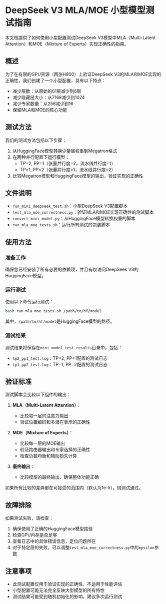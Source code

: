 # DeepSeek V3 MLA/MOE 小型模型测试指南

本文档提供了如何使用小型配置测试DeepSeek V3模型中MLA（Multi-Latent Attention）和MOE（Mixture of Experts）实现正确性的指南。

## 概述

为了在有限的GPU资源（两张H800）上验证DeepSeek V3的MLA和MOE实现的正确性，我们创建了一个小型配置，具有以下特点：

- 减少层数：从原始的61层减少到6层
- 减少隐藏层大小：从7168减少到1024
- 减少专家数量：从256减少到16
- 保留MLA和MOE的核心功能

## 测试方法

我们的测试方法包括以下步骤：

1. 从HuggingFace模型转换少量层权重到Megatron格式
2. 在两种并行配置下运行模型：
   - TP=2, PP=1（张量并行度=2，流水线并行度=1）
   - TP=1, PP=2（张量并行度=1，流水线并行度=2）
3. 比较Megatron模型和HuggingFace模型的输出，验证实现的正确性

## 文件说明

- `run_mini_deepseek_test.sh`：小型DeepSeek V3配置脚本
- `test_mla_moe_correctness.py`：验证MLA和MOE实现正确性的测试脚本
- `convert_mini_model.py`：从HuggingFace模型转换权重的脚本
- `run_mla_moe_tests.sh`：运行所有测试的包装脚本

## 使用方法

### 准备工作

确保您已经安装了所有必要的依赖项，并且有权访问DeepSeek V3的HuggingFace模型。

### 运行测试

使用以下命令运行测试：

```bash
bash run_mla_moe_tests.sh /path/to/hf/model
```

其中，`/path/to/hf/model`是HuggingFace模型的路径。

### 测试结果

测试结果将保存在`mini_model_test_results`目录中，包括：

- `tp2_pp1_test.log`：TP=2, PP=1配置的测试日志
- `tp1_pp2_test.log`：TP=1, PP=2配置的测试日志

## 验证标准

测试脚本会比较以下组件的输出：

1. **MLA（Multi-Latent Attention）**：
   - 比较每一层的注意力输出
   - 验证位置编码和多潜在表示的正确性

2. **MOE（Mixture of Experts）**：
   - 比较每一层的MOE输出
   - 验证路由器输出和专家选择的正确性
   - 检查负载均衡和辅助损失计算

3. **最终输出**：
   - 比较模型的最终输出，确保整体功能正确

如果所有比较的差异都在可接受的范围内（默认为1e-5），则测试通过。

## 故障排除

如果测试失败，请检查：

1. 确保使用了正确的HuggingFace模型路径
2. 检查GPU内存是否足够
3. 查看日志中的具体错误信息，定位问题所在
4. 对于特定层的失败，可以调整`test_mla_moe_correctness.py`中的`epsilon`参数

## 注意事项

- 此测试配置仅用于验证实现的正确性，不适用于性能评估
- 小型配置可能无法完全反映大型模型的所有特性
- 测试结果可能受到随机初始化的影响，建议多次运行测试
